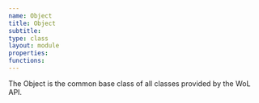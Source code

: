 ```yaml
---
name: Object
title: Object
subtitle: 
type: class
layout: module
properties:
functions:
---
```


The <span class="notranslate">Object</span> is the common base class of all classes provided by
the WoL API.
